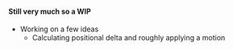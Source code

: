 #### Still very much so a WIP
- Working on a few ideas
	- Calculating positional delta and roughly applying a motion 